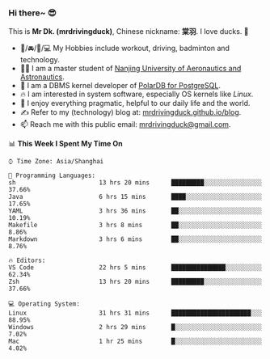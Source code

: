 ### Hi there~ 😎

This is **Mr Dk. (mrdrivingduck)**, Chinese nickname: **棠羽**. I love ducks. 🦆

- 💪/🚘/🏸/💻 My Hobbies include workout, driving, badminton and technology.
- 👨‍🎓 I am a master student of [Nanjing University of Aeronautics and Astronautics](https://en.wikipedia.org/wiki/Nanjing_University_of_Aeronautics_and_Astronautics).
- 🍊 I am a DBMS kernel developer of [PolarDB for PostgreSQL](https://github.com/ApsaraDB/PolarDB-for-PostgreSQL).
- 🔥 I am interested in system software, especially OS kernels like *Linux*.
- 🔧 I enjoy everything pragmatic, helpful to our daily life and the world.
- ✍ Refer to my (technology) blog at: [mrdrivingduck.github.io/blog](https://www.mrdrivingduck.cn/blog/#/).
- 📫 Reach me with this public email: [mrdrivingduck@gmail.com](mailto:mrdrivingduck@gmail.com).

<!--START_SECTION:waka-->
📊 **This Week I Spent My Time On** 

```text
⌚︎ Time Zone: Asia/Shanghai

💬 Programming Languages: 
sh                       13 hrs 20 mins      █████████░░░░░░░░░░░░░░░░   37.66% 
Java                     6 hrs 15 mins       ████░░░░░░░░░░░░░░░░░░░░░   17.65% 
YAML                     3 hrs 36 mins       ██░░░░░░░░░░░░░░░░░░░░░░░   10.19% 
Makefile                 3 hrs 8 mins        ██░░░░░░░░░░░░░░░░░░░░░░░   8.86% 
Markdown                 3 hrs 6 mins        ██░░░░░░░░░░░░░░░░░░░░░░░   8.76%

🔥 Editors: 
VS Code                  22 hrs 5 mins       ███████████████░░░░░░░░░░   62.34% 
Zsh                      13 hrs 20 mins      █████████░░░░░░░░░░░░░░░░   37.66%

💻 Operating System: 
Linux                    31 hrs 31 mins      ██████████████████████░░░   88.95% 
Windows                  2 hrs 29 mins       █░░░░░░░░░░░░░░░░░░░░░░░░   7.02% 
Mac                      1 hr 25 mins        █░░░░░░░░░░░░░░░░░░░░░░░░   4.02%

```


<!--END_SECTION:waka-->

<!-- ![Mr Dk.'s GitHub Stats](https://github-readme-stats.vercel.app/api?username=mrdrivingduck&count_private&show_icons=true&theme=buefy) -->

<!-- ![Most Used Languages](https://github-readme-stats.vercel.app/api/top-langs/?username=mrdrivingduck&exclude_repo=mips32-CPU,snort-tcp-socket&theme=buefy&layout=compact&langs_count=10) -->


<!--
**mrdrivingduck/mrdrivingduck** is a ✨ _special_ ✨ repository because its `README.md` (this file) appears on your GitHub profile.

Here are some ideas to get you started:

- 🔭 I’m currently working on ...
- 🌱 I’m currently learning ...
- 👯 I’m looking to collaborate on ...
- 🤔 I’m looking for help with ...
- 💬 Ask me about ...
- 📫 How to reach me: ...
- 😄 Pronouns: ...
- ⚡ Fun fact: ...
-->
